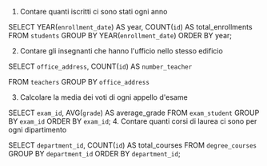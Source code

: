 1. Contare quanti iscritti ci sono stati ogni anno

SELECT
    YEAR(`enrollment_date`) AS year,
    COUNT(`id`) AS total_enrollments
FROM
    `students`
GROUP BY
    YEAR(`enrollment_date`)
ORDER BY
    year;



2. Contare gli insegnanti che hanno l'ufficio nello stesso edificio

SELECT
     `office_address`,
     COUNT(`id`) AS `number_teacher`

FROM 
     `teachers`
     GROUP BY 
     `office_address`





3. Calcolare la media dei voti di ogni appello d'esame

SELECT
    `exam_id`,
    AVG(`grade`) AS average_grade
FROM
    `exam_student`
GROUP BY
    `exam_id`
ORDER BY
    `exam_id`;
4. Contare quanti corsi di laurea ci sono per ogni dipartimento

SELECT
    `department_id`,
    COUNT(`id`) AS total_courses
FROM
    `degree_courses`
GROUP BY
    `department_id`
ORDER BY
    `department_id`;
